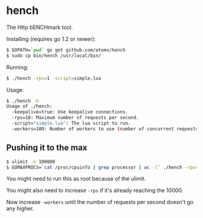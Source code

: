 
hench
=====

The Http bENCHmark tool.


Installing (requires go 1.2 or newer):
```bash
$ GOPATH=`pwd` go get github.com/atomx/hench
$ sudo cp bin/hench /usr/local/bin/
```

Running:
```bash
$ ./hench -rps=1 -script=simple.lua
```

Usage:
```bash
$ ./hench -h
Usage of ./hench:
  -keepalive=true: Use keepalive connections.
  -rps=10: Maximum number of requests per second.
  -script="simple.lua": The lua script to run.
  -workers=100: Number of workers to use (number of concurrent requests).
```


Pushing it to the max
---------------------

```bash
$ ulimit -n 100000
$ GOMAXPROCS=`cat /proc/cpuinfo | grep processor | wc -l` ./hench -rps=10000 -workers=200 -script=simple.lua
```

You might need to run this as root because of the ulimit.

You might also need to increase `-rps` if it's already reaching the 10000.

Now increase `-workers` until the number of requests per second doesn't go any higher.

